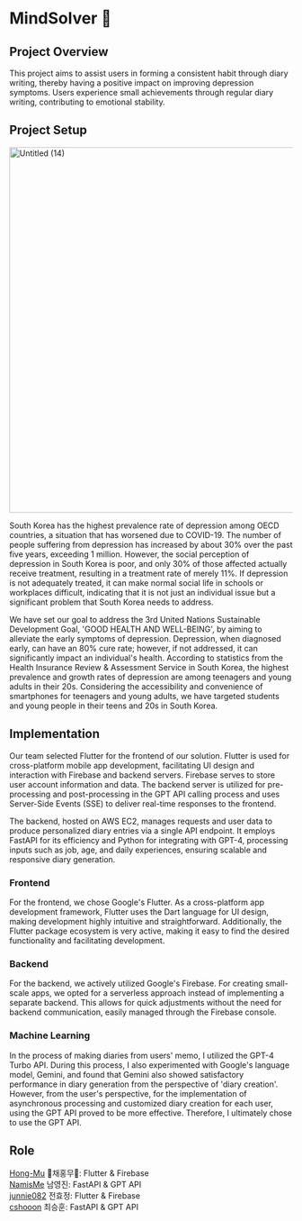 # MindSolver 👋

## Project Overview
This project aims to assist users in forming a consistent habit through diary writing, thereby having a positive impact on improving depression symptoms. Users experience small achievements through regular diary writing, contributing to emotional stability.

## Project Setup

<img width="649" alt="Untitled (14)" src="https://github.com/MindSolver/.github/assets/113033780/6fff6b8a-9ef1-4c88-8713-a5a4bc55977f">

South Korea has the highest prevalence rate of depression among OECD countries, a situation that has worsened due to COVID-19. The number of people suffering from depression has increased by about 30% over the past five years, exceeding 1 million. However, the social perception of depression in South Korea is poor, and only 30% of those affected actually receive treatment, resulting in a treatment rate of merely 11%. If depression is not adequately treated, it can make normal social life in schools or workplaces difficult, indicating that it is not just an individual issue but a significant problem that South Korea needs to address.

We have set our goal to address the 3rd United Nations Sustainable Development Goal, 'GOOD HEALTH AND WELL-BEING', by aiming to alleviate the early symptoms of depression. Depression, when diagnosed early, can have an 80% cure rate; however, if not addressed, it can significantly impact an individual's health. According to statistics from the Health Insurance Review & Assessment Service in South Korea, the highest prevalence and growth rates of depression are among teenagers and young adults in their 20s. Considering the accessibility and convenience of smartphones for teenagers and young adults, we have targeted students and young people in their teens and 20s in South Korea.

## Implementation

Our team selected Flutter for the frontend of our solution. Flutter is used for cross-platform mobile app development, facilitating UI design and interaction with Firebase and backend servers. Firebase serves to store user account information and data. The backend server is utilized for pre-processing and post-processing in the GPT API calling process and uses Server-Side Events (SSE) to deliver real-time responses to the frontend.

The backend, hosted on AWS EC2, manages requests and user data to produce personalized diary entries via a single API endpoint. It employs FastAPI for its efficiency and Python for integrating with GPT-4, processing inputs such as job, age, and daily experiences, ensuring scalable and responsive diary generation.

### Frontend
For the frontend, we chose Google's Flutter. As a cross-platform app development framework, Flutter uses the Dart language for UI design, making development highly intuitive and straightforward. Additionally, the Flutter package ecosystem is very active, making it easy to find the desired functionality and facilitating development.

### Backend
For the backend, we actively utilized Google's Firebase. For creating small-scale apps, we opted for a serverless approach instead of implementing a separate backend. This allows for quick adjustments without the need for backend communication, easily managed through the Firebase console.

### Machine Learning
In the process of making diaries from users' memo, I utilized the GPT-4 Turbo API. During this process, I also experimented with Google's language model, Gemini, and found that Gemini also showed satisfactory performance in diary generation from the perspective of 'diary creation'. However, from the user's perspective, for the implementation of asynchronous processing and customized diary creation for each user, using the GPT API proved to be more effective. Therefore, I ultimately chose to use the GPT API.

## Role

[Hong-Mu](https://github.com/Hong-Mu) 👑채홍무👑: Flutter & Firebase  
[NamisMe](https://github.com/NamisMe) 남영진: FastAPI & GPT API  
[junnie082](https://github.com/junnie082) 전효정: Flutter & Firebase    
[cshooon](https://github.com/cshooon) 최승훈: FastAPI & GPT API
